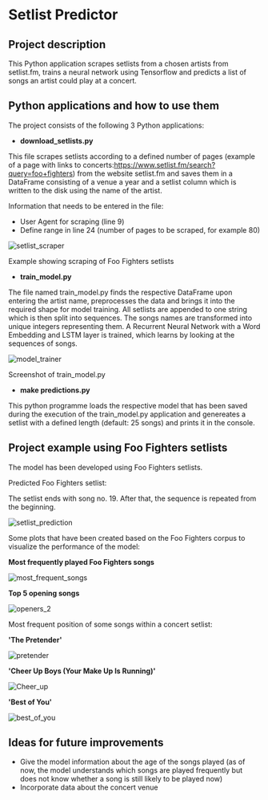 # Setlist Predictor
## Project description
This Python application scrapes setlists from a chosen artists from setlist.fm, trains a neural network using Tensorflow and predicts a list of songs an artist could play at a concert.

## Python applications and how to use them
The project consists of the following 3 Python applications:

- **download_setlists.py**

This file scrapes setlists according to a defined number of pages (example of a page with links to concerts:https://www.setlist.fm/search?query=foo+fighters) from the website setlist.fm and saves them in a DataFrame consisting of a venue a year and a setlist column which is written to the disk using the name of the artist.

Information that needs to be entered in the file:
- User Agent for scraping (line 9)
- Define range in line 24 (number of pages to be scraped, for example 80)

![setlist_scraper](https://user-images.githubusercontent.com/72550661/109695076-cb839180-7b8b-11eb-9d8f-8589023f4f22.PNG)

Example showing scraping of Foo Fighters setlists


- **train_model.py**

The file named train_model.py finds the respective DataFrame upon entering the artist name, preprocesses the data and brings it into the required shape for model training. All setlists are appended to one string which is then split into sequences. The songs names are transformed into unique integers representing them. A Recurrent Neural Network with a Word Embedding and LSTM layer is trained, which learns by looking at the sequences of songs.

![model_trainer](https://user-images.githubusercontent.com/72550661/109695898-c1ae5e00-7b8c-11eb-86b2-cb39e1f6bdb4.PNG)

Screenshot of train_model.py


- **make predictions.py**

This python programme loads the respective model that has been saved during the execution of the train_model.py application and genereates a setlist with a defined length (default: 25 songs) and prints it in the console.



## Project example using Foo Fighters setlists

The model has been developed using Foo Fighters setlists.

Predicted Foo Fighters setlist:

The setlist ends with song no. 19. After that, the sequence is repeated from the beginning.

![setlist_prediction](https://user-images.githubusercontent.com/72550661/109697273-477ed900-7b8e-11eb-8137-18d9a13585ab.PNG)


Some plots that have been created based on the Foo Fighters corpus to visualize the performance of the model:

**Most frequently played Foo Fighters songs**

![most_frequent_songs](https://user-images.githubusercontent.com/72550661/110627944-d305f480-81a2-11eb-81cb-727215fa9f9c.PNG)



**Top 5 opening songs**

![openers_2](https://user-images.githubusercontent.com/72550661/110628012-e749f180-81a2-11eb-91a7-c9df8e8c13e0.PNG)





Most frequent position of some songs within a concert setlist:


**'The Pretender'**

![pretender](https://user-images.githubusercontent.com/72550661/110628308-25dfac00-81a3-11eb-85d4-115c749819ad.PNG)


**'Cheer Up Boys (Your Make Up Is Running)'**

![Cheer_up](https://user-images.githubusercontent.com/72550661/110628404-414ab700-81a3-11eb-9efe-078facd91869.PNG)


**'Best of You'**

![best_of_you](https://user-images.githubusercontent.com/72550661/110628444-4c054c00-81a3-11eb-9a20-c23588c0cdc6.PNG)





## Ideas for future improvements

- Give the model information about the age of the songs played (as of now, the model understands which songs are played frequently but does not know whether a song is still likely to be played now)
- Incorporate data about the concert venue
